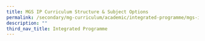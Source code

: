 ```yaml
---
title: MGS IP Curriculum Structure & Subject Options
permalink: /secondary/mg-curriculum/academic/integrated-programme/mgs-ip-curriculum-structure-n-subject-options/
description: ""
third_nav_title: Integrated Programme
---
```

